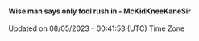 #### Wise man says only fool rush in - McKidKneeKaneSir
Updated on 08/05/2023 - 00:41:53 (UTC) Time Zone
